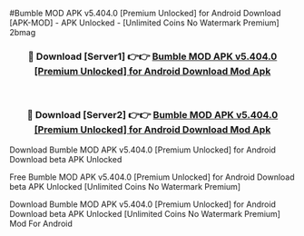 #Bumble MOD APK v5.404.0 [Premium Unlocked] for Android Download [APK-MOD] - APK Unlocked - [Unlimited Coins No Watermark Premium] 2bmag



<div align="center">

<h3>🔴 Download [Server1] 👉👉 <a href="https://momento.my/?title=Bumble_MOD_APK_v5.404.0_[Premium_Unlocked]_for_Android_Download">Bumble MOD APK v5.404.0 [Premium Unlocked] for Android Download Mod Apk</a></h3><br>

<h3>🔴 Download [Server2] 👉👉 <a href="https://momento.my/?title=Bumble_MOD_APK_v5.404.0_[Premium_Unlocked]_for_Android_Download">Bumble MOD APK v5.404.0 [Premium Unlocked] for Android Download Mod Apk</a></h3>
</div>



Download Bumble MOD APK v5.404.0 [Premium Unlocked] for Android Download beta APK Unlocked

Free Bumble MOD APK v5.404.0 [Premium Unlocked] for Android Download beta APK Unlocked [Unlimited Coins No Watermark Premium]

Download Bumble MOD APK v5.404.0 [Premium Unlocked] for Android Download beta APK Unlocked [Unlimited Coins No Watermark Premium] Mod For Android
